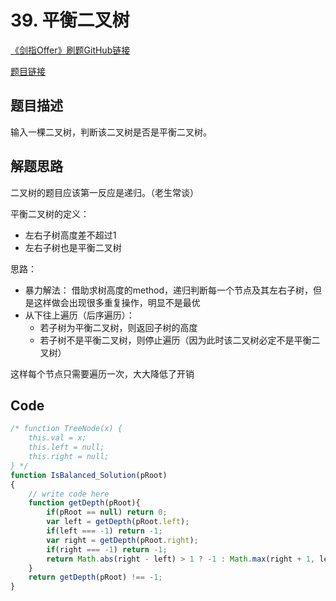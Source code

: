 # 39. 平衡二叉树
[《剑指Offer》刷题GitHub链接](https://github.com/zhning12/Coding-Interviews)

[题目链接](https://www.nowcoder.com/practice/8b3b95850edb4115918ecebdf1b4d222?tpId=13&tqId=11192&tPage=2&rp=2&ru=/ta/coding-interviews&qru=/ta/coding-interviews/question-ranking)

## 题目描述

输入一棵二叉树，判断该二叉树是否是平衡二叉树。

## 解题思路

二叉树的题目应该第一反应是递归。（老生常谈）

平衡二叉树的定义：
- 左右子树高度差不超过1
- 左右子树也是平衡二叉树

思路：
- 暴力解法： 借助求树高度的method，递归判断每一个节点及其左右子树，但是这样做会出现很多重复操作，明显不是最优
- 从下往上遍历（后序遍历）：
  - 若子树为平衡二叉树，则返回子树的高度
  - 若子树不是平衡二叉树，则停止遍历（因为此时该二叉树必定不是平衡二叉树）

这样每个节点只需要遍历一次，大大降低了开销

## Code


```javascript
/* function TreeNode(x) {
    this.val = x;
    this.left = null;
    this.right = null;
} */
function IsBalanced_Solution(pRoot)
{
    // write code here
    function getDepth(pRoot){
        if(pRoot == null) return 0;
        var left = getDepth(pRoot.left);
        if(left === -1) return -1;
        var right = getDepth(pRoot.right);
        if(right === -1) return -1;
        return Math.abs(right - left) > 1 ? -1 : Math.max(right + 1, left + 1);
    }
    return getDepth(pRoot) !== -1;
}
```